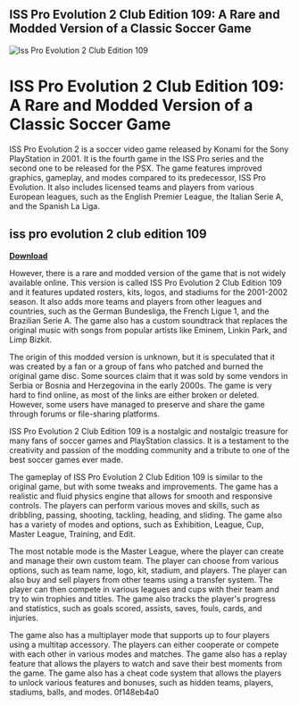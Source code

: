 ## ISS Pro Evolution 2 Club Edition 109: A Rare and Modded Version of a Classic Soccer Game

 
![Iss Pro Evolution 2 Club Edition 109](https://i1.sndcdn.com/artworks-2HZOwkn4duOQLqSx-ztwi2g-t240x240.jpg)

 
# ISS Pro Evolution 2 Club Edition 109: A Rare and Modded Version of a Classic Soccer Game
 
ISS Pro Evolution 2 is a soccer video game released by Konami for the Sony PlayStation in 2001. It is the fourth game in the ISS Pro series and the second one to be released for the PSX. The game features improved graphics, gameplay, and modes compared to its predecessor, ISS Pro Evolution. It also includes licensed teams and players from various European leagues, such as the English Premier League, the Italian Serie A, and the Spanish La Liga.
 
## iss pro evolution 2 club edition 109


[**Download**](https://www.google.com/url?q=https%3A%2F%2Furllie.com%2F2tKWsD&sa=D&sntz=1&usg=AOvVaw37m88_kKNRJWIx5VGquWh5)

 
However, there is a rare and modded version of the game that is not widely available online. This version is called ISS Pro Evolution 2 Club Edition 109 and it features updated rosters, kits, logos, and stadiums for the 2001-2002 season. It also adds more teams and players from other leagues and countries, such as the German Bundesliga, the French Ligue 1, and the Brazilian Serie A. The game also has a custom soundtrack that replaces the original music with songs from popular artists like Eminem, Linkin Park, and Limp Bizkit.
 
The origin of this modded version is unknown, but it is speculated that it was created by a fan or a group of fans who patched and burned the original game disc. Some sources claim that it was sold by some vendors in Serbia or Bosnia and Herzegovina in the early 2000s. The game is very hard to find online, as most of the links are either broken or deleted. However, some users have managed to preserve and share the game through forums or file-sharing platforms.
 
ISS Pro Evolution 2 Club Edition 109 is a nostalgic and nostalgic treasure for many fans of soccer games and PlayStation classics. It is a testament to the creativity and passion of the modding community and a tribute to one of the best soccer games ever made.
  
The gameplay of ISS Pro Evolution 2 Club Edition 109 is similar to the original game, but with some tweaks and improvements. The game has a realistic and fluid physics engine that allows for smooth and responsive controls. The players can perform various moves and skills, such as dribbling, passing, shooting, tackling, heading, and sliding. The game also has a variety of modes and options, such as Exhibition, League, Cup, Master League, Training, and Edit.
 
The most notable mode is the Master League, where the player can create and manage their own custom team. The player can choose from various options, such as team name, logo, kit, stadium, and players. The player can also buy and sell players from other teams using a transfer system. The player can then compete in various leagues and cups with their team and try to win trophies and titles. The game also tracks the player's progress and statistics, such as goals scored, assists, saves, fouls, cards, and injuries.
 
The game also has a multiplayer mode that supports up to four players using a multitap accessory. The players can either cooperate or compete with each other in various modes and matches. The game also has a replay feature that allows the players to watch and save their best moments from the game. The game also has a cheat code system that allows the players to unlock various features and bonuses, such as hidden teams, players, stadiums, balls, and modes.
 0f148eb4a0
